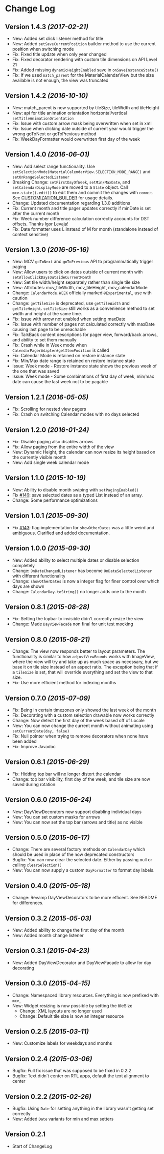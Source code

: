 Change Log
==========
Version 1.4.3 *(2017-02-21)*
----------------------------
* New: Added set click listener method for title
* New: Added `setSaveCurrentPosition` builder method to use the current position when switching mode
* Fix: Fixed title update when only year changed
* Fix: Fixed decorator rendering with custom tile dimensions on API Level 21
* Fix: Added missing `dynamicHeightEnabled` save in `onSaveInstanceState()`
* Fix: If we used `match_parent` for the MaterialCalendarView but the size available is not enough, the view was truncated

Version 1.4.2 *(2016-10-10)*
----------------------------
* New: match_parent is now supported by tileSize, tileWidth and tileHeight
* New: api for title animation orientation horizontal/vertical `setTitleAnimationOrientation`
* Fix: Issue with custom arrow mask being overwritten when set in xml
* Fix: Issue when clicking date outside of current year would trigger the wrong goToNext or goToPrevious method
* Fix: WeekDayFormatter would overwritten first day of the week

Version 1.4.0 *(2016-06-01)*
----------------------------
* New: Add select range functionality. Use `setSelectionMode(MaterialCalendarView.SELECTION_MODE_RANGE)` and `setOnRangeSelectedListener`
* Breaking Change: `setFirstDayOfWeek`, `setMin/MaxDate`, and `setCalendarDisplayMode` are moved to a `State` object. Call `mcv.state().edit()` to edit them and commit the changes with `commit`. See [CUSTOMIZATION_BUILDER](docs/CUSTOMIZATION_BUILDER.md) for usage details.
* Change: Updated documentation regarding 1.3.0 additions
* Fix: Current month and title pager updates correctly if minDate is set after the current month
* Fix: Week number difference calculation correctly accounts for DST offsets. Thanks Igor Levaja!
* Fix: Date formatter uses L instead of M for month (standalone instead of context sensitive)

Version 1.3.0 *(2016-05-16)*
----------------------------

* New: MCV `goToNext` and `goToPrevious` API to programmatically trigger paging
* New: Allow users to click on dates outside of current month with `setAllowClickDaysOutsideCurrentMonth`
* New: Set tile width/height separately rather than single tile size
* New: Attributes: mcv_tileWidth, mcv_tileHeight, mcv_calendarMode
* Change: `CalendarMode.WEEK` officially marked `@Experimental`, use with caution
* Change: `getTileSize` is deprecated, use `getTileWidth` and `getTileHeight`. `setTileSize` still works as a convenience method to set width and height at the same time.
* Fix: Issue with arrow not enabled when setting maxDate
* Fix: Issue with number of pages not calculated correctly with maxDate causing last page to be unreachable
* Fix: TalkBack content descriptions for pager view, forward/back arrows, and ability to set them manually
* Fix: Crash while in Week mode when `CalendarPagerAdapter#getItemPosition` is called
* Fix: Calendar Mode is retained on restore instance state
* Fix: Min/Max date range is retained on restore instance state
* Issue: Week mode - Restore instance state shows the previous week of the one that was saved
* Issue: Week mode - Some combinations of first day of week, min/max date can cause the last week not to be pagable

Version 1.2.1 *(2016-05-05)*
----------------------------

* Fix: Scrolling for nested view pagers
* Fix: Crash on switching Calendar modes with no days selected

Version 1.2.0 *(2016-01-24)*
----------------------------

* Fix: Disable paging also disables arrows
* Fix: Allow paging from the entire width of the view
* New: Dynamic Height, the calendar can now resize its height based on the currently visible month
* New: Add single week calendar mode

Version 1.1.0 *(2015-10-19)*
----------------------------

* New: Ability to disable month swiping with `setPagingEnabled()`
* Fix [#149](https://github.com/prolificinteractive/material-calendarview/issues/149):
  save selected dates as a typed List instead of an array.
* Change: Some performance optimizations

Version 1.0.1 *(2015-09-30)*
----------------------------

* Fix [#143](https://github.com/prolificinteractive/material-calendarview/issues/143):
 flag implementation for `showOtherDates` was a little weird and ambiguous. Clarified and added documentation.

Version 1.0.0 *(2015-09-30)*
----------------------------

* New: Added ability to select multiple dates or disable selection completely
* Change: `OnDateChangedListener` has become `OnDateSelectedListener` with different functionality
* Change: `showOtherDates` is now a integer flag for finer control over which days are shown
* Change: `CalendarDay.toString()` no longer adds one to the month

Version 0.8.1 *(2015-08-28)*
----------------------------

* Fix: Setting the topbar to invisible didn't correctly resize the view
* Change: Made `DayViewFacade` non final for unit test mocking

Version 0.8.0 *(2015-08-21)*
----------------------------

* Change: The view now responds better to layout parameters.
The functionality is similar to how `adjustViewBounds` works with ImageView,
where the view will try and take up as much space as necessary,
but we base it on tile size instead of an aspect ratio.
The exception being that if a `tileSize` is set,
that will override everything and set the view to that size.
* Fix: Use more efficient method for indexing months

Version 0.7.0 *(2015-07-09)*
----------------------------

* Fix: Being in certain timezones only showed the last week of the month
* Fix: Decorating with a custom selection drawable now works correctly
* Change: Now detect the first day of the week based off of Locale
* New: You can now change the current month without animating using `setCurrentDate(day, false)`
* Fix: Null pointer when trying to remove decorators when none have been added
* Fix: Improve Javadoc

Version 0.6.1 *(2015-06-29)*
----------------------------

* Fix: Hidding top bar will no longer distort the calendar
* Change: top bar visibility, first day of the week, and tile size are now saved during rotation

Version 0.6.0 *(2015-06-24)*
----------------------------

* New: DayViewDecorators now support disabling individual days
* New: You can set custom masks for arrows
* New: You can now set the top bar (arrows and title) as no visible

Version 0.5.0 *(2015-06-17)*
----------------------------

* Change: There are several factory methods on `CalendarDay` which should be used in place of the now deprecated constructors
* Bugfix: You can now clear the selected date. Either by passing null or calling `clearSelection()`
* New: You can now supply a custom `DayFormatter` to format day labels.

Version 0.4.0 *(2015-05-18)*
----------------------------

* Change: Revamp DayViewDecorators to be more efficent. See README for differences.

Version 0.3.2 *(2015-05-03)*
----------------------------

 * New: Added ability to change the first day of the month
 * New: Added month change listener

Version 0.3.1 *(2015-04-23)*
----------------------------

 * New: Added DayViewDecorator and DayViewFacade to allow for day decorating

Version 0.3.0 *(2015-04-15)*
----------------------------

 * Change: Namespaced library resources. Everything is now prefixed with `mcv_`
 * New: Widget resizing is now possible by setting the tileSize
     * Change: XML layouts are no longer used
     * Change: Default tile size is now an integer resource

Version 0.2.5 *(2015-03-11)*
----------------------------

 * New: Customize labels for weekdays and months

Version 0.2.4 *(2015-03-06)*
----------------------------

 * Bugfix: Full fix issue that was supposed to be fixed in 0.2.2
 * Bugfix: Text didn't center on RTL apps, default the text alignment to center

Version 0.2.2 *(2015-02-26)*
----------------------------

 * Bugfix: Using `Date` for setting anything in the library wasn't getting set correctly
 * New: Added `Date` variants for min and max setters


Version 0.2.1
-------------

 * Start of ChangeLog
